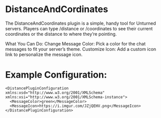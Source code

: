 # DistanceAndCordinates
The DistanceAndCoordinates plugin is a simple, handy tool for Unturned servers. Players can type /distance or /coordinates to see their current coordinates or the distance to where they’re pointing.

What You Can Do:
Change Message Color: Pick a color for the chat messages to fit your server’s theme.
Customize Icon: Add a custom icon link to personalize the message icon.

# Example Configuration:
```
<DistancePluginConfiguration xmlns:xsd="http://www.w3.org/2001/XMLSchema" xmlns:xsi="http://www.w3.org/2001/XMLSchema-instance">
  <MessageColor>green</MessageColor>
  <MessageIcon>https://i.imgur.com/JZjQEHV.png</MessageIcon>
</DistancePluginConfiguration>
```
